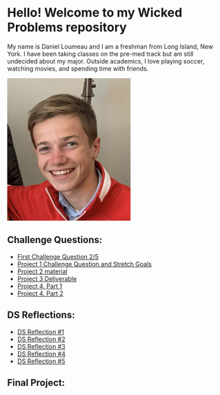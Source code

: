 # Hello! Welcome to my Wicked Problems repository

My name is Daniel Loumeau and I am a freshman from Long Island, New York. I have been taking classes on the pre-med track but am still undecided about my major. Outside academics, I love playing soccer, watching movies, and spending time with friends. 

![](https://raw.githubusercontent.com/dloumeau/data100repository/main/Screen%20Shot%202021-02-08%20at%2010.15.46%20PM.png)

## Challenge Questions:
- [First Challenge Question 2/5](CHALLENGE_QUESTION.html)
- [Project 1 Challenge Question and Stretch Goals](Spatial_Population_of_Cambodia.html)
- [Project 2 material](Project_2.html)
- [Project 3 Deliverable](Project_3_Deliverable.html)
- [Project 4. Part 1](Project_4.html)
- [Project 4. Part 2](Project_4(2).html)
## DS Reflections:
- [DS Reflection #1](test_file.html)
- [DS Reflection #2](test_file2.html)
- [DS Reflection #3](test_file3.html)
- [DS Reflection #4](testfile4.html)
- [DS Reflection #5](test_code.html)
## Final Project:


